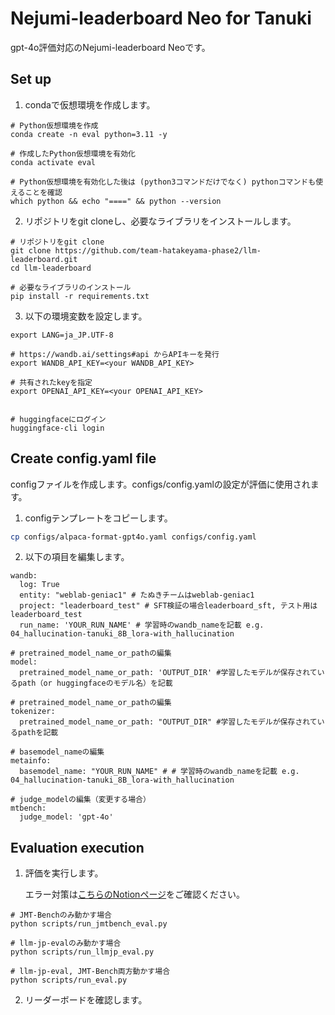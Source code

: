 ﻿# Nejumi-leaderboard Neo for Tanuki
gpt-4o評価対応のNejumi-leaderboard Neoです。

## Set up
1. condaで仮想環境を作成します。
```
# Python仮想環境を作成
conda create -n eval python=3.11 -y

# 作成したPython仮想環境を有効化
conda activate eval

# Python仮想環境を有効化した後は (python3コマンドだけでなく) pythonコマンドも使えることを確認
which python && echo "====" && python --version
```
2. リポジトリをgit cloneし、必要なライブラリをインストールします。
```
# リポジトリをgit clone
git clone https://github.com/team-hatakeyama-phase2/llm-leaderboard.git
cd llm-leaderboard

# 必要なライブラリのインストール
pip install -r requirements.txt
```
3. 以下の環境変数を設定します。
```
export LANG=ja_JP.UTF-8

# https://wandb.ai/settings#api からAPIキーを発行
export WANDB_API_KEY=<your WANDB_API_KEY>

# 共有されたkeyを指定
export OPENAI_API_KEY=<your OPENAI_API_KEY>


# huggingfaceにログイン
huggingface-cli login
```
## Create config.yaml file
configファイルを作成します。configs/config.yamlの設定が評価に使用されます。
1. configテンプレートをコピーします。
```bash
cp configs/alpaca-format-gpt4o.yaml configs/config.yaml
```
2. 以下の項目を編集します。
```# projectとrun_nameの編集
wandb:
  log: True
  entity: "weblab-geniac1" # たぬきチームはweblab-geniac1
  project: "leaderboard_test" # SFT検証の場合leaderboard_sft, テスト用はleaderboard_test
  run_name: 'YOUR_RUN_NAME' # 学習時のwandb_nameを記載 e.g. 04_hallucination-tanuki_8B_lora-with_hallucination

# pretrained_model_name_or_pathの編集
model:
  pretrained_model_name_or_path: 'OUTPUT_DIR' #学習したモデルが保存されているpath（or huggingfaceのモデル名）を記載

# pretrained_model_name_or_pathの編集
tokenizer:
  pretrained_model_name_or_path: "OUTPUT_DIR" #学習したモデルが保存されているpathを記載

# basemodel_nameの編集
metainfo:
  basemodel_name: "YOUR_RUN_NAME" # # 学習時のwandb_nameを記載 e.g. 04_hallucination-tanuki_8B_lora-with_hallucination

# judge_modelの編集（変更する場合）
mtbench:
  judge_model: 'gpt-4o'

```

   
## Evaluation execution
1. 評価を実行します。

   エラー対策は[こちらのNotionページ](https://www.notion.so/matsuolab-geniac/97d24429af354baa965fc5a5d812601d?pvs=4#c76478bff0e745fbaa260fd13654df8a)をご確認ください。
```
# JMT-Benchのみ動かす場合
python scripts/run_jmtbench_eval.py

# llm-jp-evalのみ動かす場合
python scripts/run_llmjp_eval.py

# llm-jp-eval, JMT-Bench両方動かす場合
python scripts/run_eval.py
```
2. リーダーボードを確認します。
